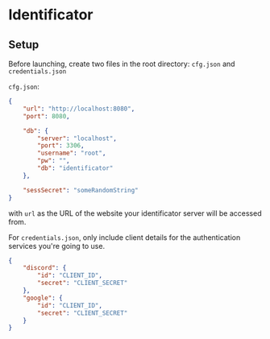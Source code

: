 # Identificator

## Setup
Before launching, create two files in the root directory: `cfg.json` and `credentials.json`

`cfg.json`:
```json
{
    "url": "http://localhost:8080",
    "port": 8080,

    "db": {
        "server": "localhost",
        "port": 3306,
        "username": "root",
        "pw": "",
        "db": "identificator"
    },

    "sessSecret": "someRandomString"
}
```
with `url` as the URL of the website your identificator server will be accessed from.

For `credentials.json`, only include client details for the authentication services you're going to use.
```json
{
    "discord": {
        "id": "CLIENT_ID",
        "secret": "CLIENT_SECRET"
    },
    "google": {
        "id": "CLIENT_ID",
        "secret": "CLIENT_SECRET"
    }
}
```
